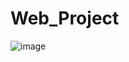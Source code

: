 # Web_Project
![image](https://user-images.githubusercontent.com/72007362/204093847-eaa1633c-b861-45c5-856f-df6ec253ee80.png)
